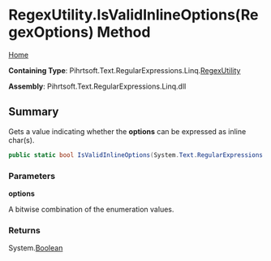 # RegexUtility\.IsValidInlineOptions\(RegexOptions\) Method

[Home](../../../../../../README.md)

**Containing Type**: Pihrtsoft\.Text\.RegularExpressions\.Linq\.[RegexUtility](../README.md)

**Assembly**: Pihrtsoft\.Text\.RegularExpressions\.Linq\.dll

## Summary

Gets a value indicating whether the **options** can be expressed as inline char\(s\)\.

```csharp
public static bool IsValidInlineOptions(System.Text.RegularExpressions.RegexOptions options)
```

### Parameters

**options**

A bitwise combination of the enumeration values\.

### Returns

System\.[Boolean](https://docs.microsoft.com/en-us/dotnet/api/system.boolean)

